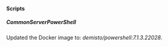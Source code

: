 
#### Scripts
##### CommonServerPowerShell
Updated the Docker image to: *demisto/powershell:7.1.3.22028*.